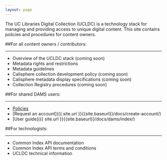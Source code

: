 ```yaml
---
layout: page
---
```

The UC Libraries Digital Collection (UCLDC) is a technology stack for managing and providing access to unique digital content. This site contains policies and procedures for content owners.

##For all content owners / contributors:
___

- Overview of the UCLDC stack (coming soon)
- Metadata rights and restrictions
- Metadata guidelines
- Calisphere collection development policy (coming soon)
- Calisphere metadata display specifications (coming soon)
- Collection Registry procedures (coming soon)

##For shared DAMS users:
___
- [Policies](../docs/dams-policies)
- [Request an account]({{ site.url }}{{site.baseurl}}/docs/create-account/)
- [User guide]({{ site.url }}{{site.baseurl}}/docs/dams/index/) 

##For technologists:
___
- Common Index API documentation
- Common Index API terms and conditions
- UCLDC technical information
